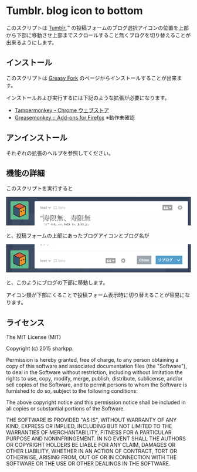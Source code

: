 # Tumblr. blog icon to bottom

このスクリプトは [Tumblr.](https://www.tumblr.com/)™ の投稿フォームのブログ選択アイコンの位置を上部から下部に移動させ上部までスクロールすること無くブログを切り替えることが出来るようにします。

## インストール

このスクリプトは [Greasy Fork](https://greasyfork.org/ja/scripts/8583-tumblr-blog-icon-to-bottom) のページからインストールすることが出来ます。

インストールおよび実行するには下記のような拡張が必要になります。

* [Tampermonkey - Chrome ウェブストア](https://chrome.google.com/webstore/detail/tampermonkey/dhdgffkkebhmkfjojejmpbldmpobfkfo?hl=ja)
* [Greasemonkey :: Add-ons for Firefox](https://addons.mozilla.org/ja/firefox/addon/greasemonkey/) ※動作未確認

## アンインストール

それぞれの拡張のヘルプを参照してください。

## 機能の詳細

このスクリプトを実行すると

![適用前](https://raw.githubusercontent.com/sharkpp-userscripts/tumblr-blog-icon-to-bottom/master/img/before.png)

と、投稿フォームの上部にあったブログアイコンとブログ名が

![適用後](https://raw.githubusercontent.com/sharkpp-userscripts/tumblr-blog-icon-to-bottom/master/img/after.png)

と、このようにブログの下部に移動します。

アイコン類が下部にくることで投稿フォーム表示時に切り替えることが容易になります。

## ライセンス

The MIT License (MIT)

Copyright (c) 2015 sharkpp.

Permission is hereby granted, free of charge, to any person obtaining a copy
of this software and associated documentation files (the "Software"), to deal
in the Software without restriction, including without limitation the rights
to use, copy, modify, merge, publish, distribute, sublicense, and/or sell
copies of the Software, and to permit persons to whom the Software is
furnished to do so, subject to the following conditions:

The above copyright notice and this permission notice shall be included in
all copies or substantial portions of the Software.

THE SOFTWARE IS PROVIDED "AS IS", WITHOUT WARRANTY OF ANY KIND, EXPRESS OR
IMPLIED, INCLUDING BUT NOT LIMITED TO THE WARRANTIES OF MERCHANTABILITY,
FITNESS FOR A PARTICULAR PURPOSE AND NONINFRINGEMENT. IN NO EVENT SHALL THE
AUTHORS OR COPYRIGHT HOLDERS BE LIABLE FOR ANY CLAIM, DAMAGES OR OTHER
LIABILITY, WHETHER IN AN ACTION OF CONTRACT, TORT OR OTHERWISE, ARISING FROM,
OUT OF OR IN CONNECTION WITH THE SOFTWARE OR THE USE OR OTHER DEALINGS IN
THE SOFTWARE.
